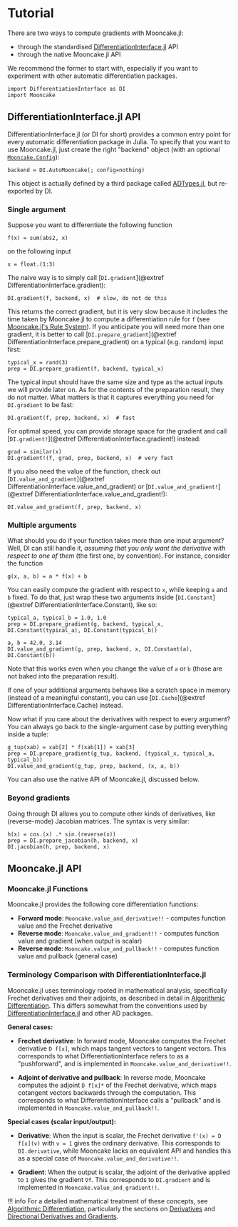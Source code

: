 # Tutorial

There are two ways to compute gradients with Mooncake.jl:

- through the standardised [DifferentiationInterface.jl](https://github.com/JuliaDiff/DifferentiationInterface.jl) API
- through the native Mooncake.jl API

We recommend the former to start with, especially if you want to experiment with other automatic differentiation packages.

```@example tuto
import DifferentiationInterface as DI
import Mooncake
```

## DifferentiationInterface.jl API

DifferentiationInterface.jl (or DI for short) provides a common entry point for every automatic differentiation package in Julia.
To specify that you want to use Mooncake.jl, just create the right "backend" object (with an optional [`Mooncake.Config`](@ref)):

```@example tuto
backend = DI.AutoMooncake(; config=nothing)
```

This object is actually defined by a third package called [ADTypes.jl](https://github.com/SciML/ADTypes.jl), but re-exported by DI.

### Single argument

Suppose you want to differentiate the following function

```@example tuto
f(x) = sum(abs2, x)
```

on the following input

```@example tuto
x = float.(1:3)
```

The naive way is to simply call [`DI.gradient`](@extref DifferentiationInterface.gradient):

```@example tuto
DI.gradient(f, backend, x)  # slow, do not do this
```

This returns the correct gradient, but it is very slow because it includes the time taken by Mooncake.jl to compute a differentiation rule for `f` (see [Mooncake.jl's Rule System](@ref)).
If you anticipate you will need more than one gradient, it is better to call [`DI.prepare_gradient`](@extref DifferentiationInterface.prepare_gradient) on a typical (e.g. random) input first:

```@example tuto
typical_x = rand(3)
prep = DI.prepare_gradient(f, backend, typical_x)
```

The typical input should have the same size and type as the actual inputs we will provide later on.
As for the contents of the preparation result, they do not matter.
What matters is that it captures everything you need for `DI.gradient` to be fast:

```@example tuto
DI.gradient(f, prep, backend, x)  # fast
```

For optimal speed, you can provide storage space for the gradient and call [`DI.gradient!`](@extref DifferentiationInterface.gradient!) instead:

```@example tuto
grad = similar(x)
DI.gradient!(f, grad, prep, backend, x)  # very fast
```

If you also need the value of the function, check out [`DI.value_and_gradient`](@extref DifferentiationInterface.value_and_gradient) or [`DI.value_and_gradient!`](@extref DifferentiationInterface.value_and_gradient!):

```@example tuto
DI.value_and_gradient(f, prep, backend, x)
```

### Multiple arguments

What should you do if your function takes more than one input argument?
Well, DI can still handle it, _assuming that you only want the derivative with respect to one of them_ (the first one, by convention).
For instance, consider the function

```@example tuto
g(x, a, b) = a * f(x) + b
```

You can easily compute the gradient with respect to `x`, while keeping `a` and `b` fixed.
To do that, just wrap these two arguments inside [`DI.Constant`](@extref DifferentiationInterface.Constant), like so:

```@example tuto
typical_a, typical_b = 1.0, 1.0
prep = DI.prepare_gradient(g, backend, typical_x, DI.Constant(typical_a), DI.Constant(typical_b))

a, b = 42.0, 3.14
DI.value_and_gradient(g, prep, backend, x, DI.Constant(a), DI.Constant(b))
```

Note that this works even when you change the value of `a` or `b` (those are not baked into the preparation result).

If one of your additional arguments behaves like a scratch space in memory (instead of a meaningful constant), you can use [`DI.Cache`](@extref DifferentiationInterface.Cache) instead.

Now what if you care about the derivatives with respect to every argument?
You can always go back to the single-argument case by putting everything inside a tuple:

```@example tuto
g_tup(xab) = xab[2] * f(xab[1]) + xab[3]
prep = DI.prepare_gradient(g_tup, backend, (typical_x, typical_a, typical_b))
DI.value_and_gradient(g_tup, prep, backend, (x, a, b))
```

You can also use the native API of Mooncake.jl, discussed below.

### Beyond gradients

Going through DI allows you to compute other kinds of derivatives, like (reverse-mode) Jacobian matrices.
The syntax is very similar:

```@example tuto
h(x) = cos.(x) .* sin.(reverse(x))
prep = DI.prepare_jacobian(h, backend, x)
DI.jacobian(h, prep, backend, x)
```

## Mooncake.jl API

### Mooncake.jl Functions

Mooncake.jl provides the following core differentiation functions:

- **Forward mode**: `Mooncake.value_and_derivative!!` - computes function value and the Frechet derivative
- **Reverse mode**: `Mooncake.value_and_gradient!!` - computes function value and gradient (when output is scalar)  
- **Reverse mode**: `Mooncake.value_and_pullback!!` - computes function value and pullback (general case)

### Terminology Comparison with DifferentiationInterface.jl

Mooncake.jl uses terminology rooted in mathematical analysis, specifically Frechet derivatives and their adjoints, as described in detail in [Algorithmic Differentiation](@ref). This differs somewhat from the conventions used by [DifferentiationInterface.jl](https://github.com/JuliaDiff/DifferentiationInterface.jl) and other AD packages.

**General cases:**

- **Frechet derivative**: In forward mode, Mooncake computes the Frechet derivative `D f[x]`, which maps tangent vectors to tangent vectors. This corresponds to what DifferentiationInterface refers to as a "pushforward", and is implemented in `Mooncake.value_and_derivative!!`. 

- **Adjoint of derivative and pullback**: In reverse mode, Mooncake computes the adjoint `D f[x]*` of the Frechet derivative, which maps cotangent vectors backwards through the computation. This corresponds to what DifferentiationInterface calls a "pullback" and is implemented in `Mooncake.value_and_pullback!!`.

**Special cases (scalar input/output):**

- **Derivative**: When the input is scalar, the Frechet derivative `f'(x) = D f[x](v)` with `v = 1` gives the ordinary derivative. This corresponds to `DI.derivative`, while Mooncake lacks an equivalent API and handles this as a special case of `Mooncake.value_and_derivative!!`. 

- **Gradient**: When the output is scalar, the adjoint of the derivative applied to `1` gives the gradient `∇f`. This corresponds to `DI.gradient` and is implemented in `Mooncake.value_and_gradient!!`.

!!! info
    For a detailed mathematical treatment of these concepts, see [Algorithmic Differentiation](@ref), particularly the sections on [Derivatives](@ref) and [Directional Derivatives and Gradients](@ref).

